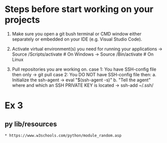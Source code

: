 # Steps before start working on your projects

1. Make sure you open a git bush terminal or CMD window either separately or embedded on your IDE (e.g. Visual Studio Code).

2. Activate virtual environment(s) you need for running your applications
    -> Source <location of your virtual environment>/Scripts/activate  # On Windows
    -> Source <location of your virtual environment>/Bin/activate # On Linux
3. Pull repositories you are working on.
    case 1: You have SSH-config file then only -> git pull
    case 2: You DO NOT have SSH-config file then:
        a. Initialize the ssh-agent
            -> eval "$(ssh-agent -s)"
        b. "Tell the agent" where and which an SSH PRIVATE KEY is located
            -> ssh-add ~/.ssh/<name of your PRIVATE KEY> 


# Ex 3
## py lib/resources
    * https://www.w3schools.com/python/module_random.asp